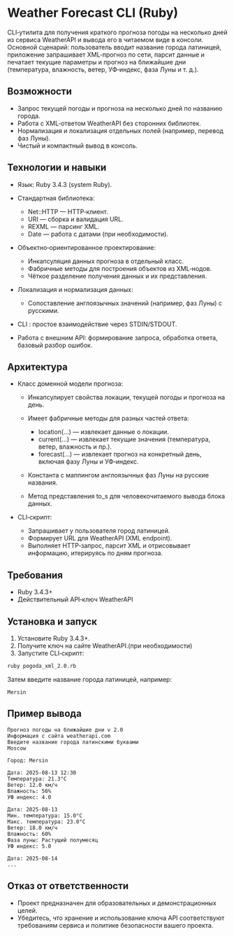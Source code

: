 # Weather Forecast CLI (Ruby)
CLI‑утилита для получения краткого прогноза погоды на несколько дней из сервиса WeatherAPI и вывода его в читаемом виде в консоли.
Основной сценарий: пользователь вводит название города латиницей, приложение запрашивает XML‑прогноз по сети, парсит данные и печатает текущие параметры и прогноз на ближайшие дни (температура, влажность, ветер, УФ‑индекс, фаза Луны и т. д.).
## Возможности
- Запрос текущей погоды и прогноза на несколько дней по названию города.
- Работа с XML‑ответом WeatherAPI без сторонних библиотек.
- Нормализация и локализация отдельных полей (например, перевод фаз Луны).
- Чистый и компактный вывод в консоль.

## Технологии и навыки
- Язык: Ruby 3.4.3 (system Ruby).
- Стандартная библиотека:
    - Net::HTTP — HTTP‑клиент.
    - URI — сборка и валидация URL.
    - REXML — парсинг XML.
    - Date — работа с датами (при необходимости).

- Объектно‑ориентированное проектирование:
    - Инкапсуляция данных прогноза в отдельный класс.
    - Фабричные методы для построения объектов из XML‑нодов.
    - Чёткое разделение получения данных и их представления.

- Локализация и нормализация данных:
    - Сопоставление англоязычных значений (например, фаз Луны) с русскими.

- CLI : простое взаимодействие через STDIN/STDOUT.
- Работа с внешним API: формирование запроса, обработка ответа, базовый разбор ошибок.

## Архитектура
- Класс доменной модели прогноза:
    - Инкапсулирует свойства локации, текущей погоды и прогноза на день.
    - Имеет фабричные методы для разных частей ответа:
        - location(...) — извлекает данные о локации.
        - current(...) — извлекает текущие значения (температура, ветер, влажность и пр.).
        - forecast(...) — извлекает прогноз на конкретный день, включая фазу Луны и УФ‑индекс.

    - Константа с маппингом англоязычных фаз Луны на русские названия.
    - Метод представления to_s для человекочитаемого вывода блока данных.

- CLI‑скрипт:
    - Запрашивает у пользователя город латиницей.
    - Формирует URL для WeatherAPI (XML endpoint).
    - Выполняет HTTP‑запрос, парсит XML и отрисовывает информацию, итерируясь по дням прогноза.

## Требования
- Ruby 3.4.3+
- Действительный API‑ключ WeatherAPI

## Установка и запуск
1. Установите Ruby 3.4.3+.
2. Получите ключ на сайте WeatherAPI.(при необходимости)
3. Запустите CLI‑скрипт:
``` bash
ruby pogoda_xml_2.0.rb
```
Затем введите название города латиницей, например:
``` text
Mersin
```
## Пример вывода
``` text
Прогноз погоды на ближайшие дни v 2.0
Информация с сайта weatherapi.com
Введите название города латинскими буквами
Moscow

Город: Mersin

Дата: 2025-08-13 12:30
Температура: 21.3°C
Ветер: 12.0 км/ч
Влажность: 56%
УФ индекс: 4.0

Дата: 2025-08-13
Мин. температура: 15.0°C
Макс. температура: 23.0°C
Ветер: 18.0 км/ч
Влажность: 60%
Фаза луны: Растущий полумесяц
УФ индекс: 5.0

Дата: 2025-08-14
...
```
## Отказ от ответственности
- Проект предназначен для образовательных и демонстрационных целей.
- Убедитесь, что хранение и использование ключа API соответствуют требованиям сервиса и политике безопасности вашего проекта.
